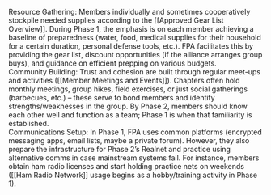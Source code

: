 Resource Gathering: Members individually and sometimes cooperatively stockpile needed supplies according to the [[Approved Gear List Overview]]. During Phase 1, the emphasis is on each member achieving a baseline of preparedness (water, food, medical supplies for their household for a certain duration, personal defense tools, etc.). FPA facilitates this by providing the gear list, discount opportunities (if the alliance arranges group buys), and guidance on efficient prepping on various budgets.  
Community Building: Trust and cohesion are built through regular meet-ups and activities ([[Member Meetings and Events]]). Chapters often hold monthly meetings, group hikes, field exercises, or just social gatherings (barbecues, etc.) – these serve to bond members and identify strengths/weaknesses in the group. By Phase 2, members should know each other well and function as a team; Phase 1 is when that familiarity is established.  
Communications Setup: In Phase 1, FPA uses common platforms (encrypted messaging apps, email lists, maybe a private forum). However, they also prepare the infrastructure for Phase 2’s Realnet and practice using alternative comms in case mainstream systems fail. For instance, members obtain ham radio licenses and start holding practice nets on weekends ([[Ham Radio Network]] usage begins as a hobby/training activity in Phase 1).